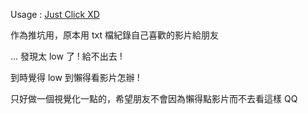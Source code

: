 
Usage : [Just Click XD](https://meteorve.github.io/Splatoon_video_recommand/)

作為推坑用，原本用 txt 檔紀錄自己喜歡的影片給朋友

... 發現太 low 了 ! 給不出去 ! 

到時覺得 low 到懶得看影片怎辦 !

只好做一個視覺化一點的，希望朋友不會因為懶得點影片而不去看這樣 QQ 

